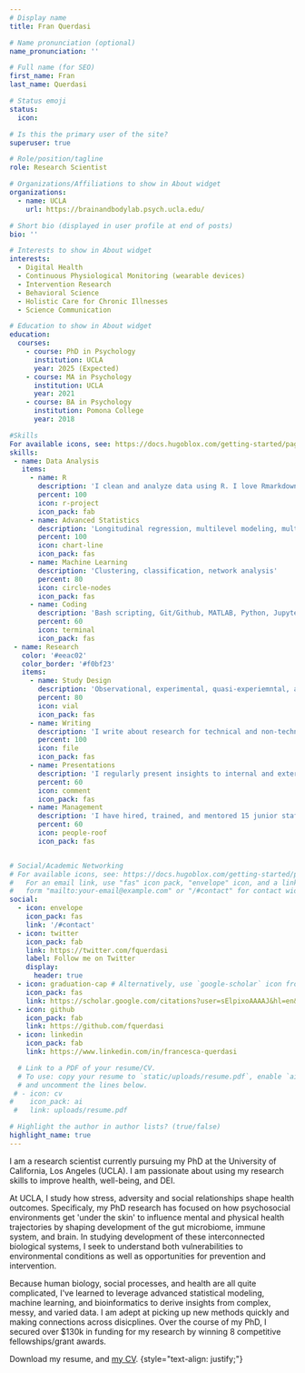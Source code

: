 ```yaml
---
# Display name
title: Fran Querdasi

# Name pronunciation (optional)
name_pronunciation: ''

# Full name (for SEO)
first_name: Fran
last_name: Querdasi

# Status emoji
status:
  icon: 

# Is this the primary user of the site?
superuser: true

# Role/position/tagline
role: Research Scientist

# Organizations/Affiliations to show in About widget
organizations:
  - name: UCLA
    url: https://brainandbodylab.psych.ucla.edu/

# Short bio (displayed in user profile at end of posts)
bio: ''

# Interests to show in About widget
interests:
  - Digital Health
  - Continuous Physiological Monitoring (wearable devices)
  - Intervention Research
  - Behavioral Science
  - Holistic Care for Chronic Illnesses
  - Science Communication

# Education to show in About widget
education:
  courses:
    - course: PhD in Psychology
      institution: UCLA
      year: 2025 (Expected)
    - course: MA in Psychology
      institution: UCLA
      year: 2021
    - course: BA in Psychology
      institution: Pomona College
      year: 2018

#Skills
For available icons, see: https://docs.hugoblox.com/getting-started/page-builder/#icons
skills:
 - name: Data Analysis
   items:
     - name: R
       description: 'I clean and analyze data using R. I love Rmarkdown for in-depth commenting and sharing results. '
       percent: 100
       icon: r-project
       icon_pack: fab
     - name: Advanced Statistics
       description: 'Longitudinal regression, multilevel modeling, multivariate approaches, factor analysis, missing data handling'
       percent: 100
       icon: chart-line
       icon_pack: fas
     - name: Machine Learning
       description: 'Clustering, classification, network analysis'
       percent: 80
       icon: circle-nodes
       icon_pack: fas
     - name: Coding
       description: 'Bash scripting, Git/Github, MATLAB, Python, Jupyter notebook'
       percent: 60
       icon: terminal
       icon_pack: fas
 - name: Research
   color: '#eeac02'
   color_border: '#f0bf23'
   items:
     - name: Study Design
       description: 'Observational, experimental, quasi-experiemntal, and intervention studies'
       percent: 80
       icon: vial
       icon_pack: fas
     - name: Writing
       description: 'I write about research for technical and non-technical audiences'
       percent: 100
       icon: file
       icon_pack: fas
     - name: Presentations
       description: 'I regularly present insights to internal and external stakeholders and I give talks about my research'
       percent: 60
       icon: comment
       icon_pack: fas
     - name: Management
       description: 'I have hired, trained, and mentored 15 junior staff on study design, data cleaning, reproducible analysis, and communication'
       percent: 60
       icon: people-roof
       icon_pack: fas


# Social/Academic Networking
# For available icons, see: https://docs.hugoblox.com/getting-started/page-builder/#icons
#   For an email link, use "fas" icon pack, "envelope" icon, and a link in the
#   form "mailto:your-email@example.com" or "/#contact" for contact widget.
social:
  - icon: envelope
    icon_pack: fas
    link: '/#contact'
  - icon: twitter
    icon_pack: fab
    link: https://twitter.com/fquerdasi
    label: Follow me on Twitter
    display:
      header: true
  - icon: graduation-cap # Alternatively, use `google-scholar` icon from `ai` icon pack
    icon_pack: fas
    link: https://scholar.google.com/citations?user=sElpixoAAAAJ&hl=en&oi=ao
  - icon: github
    icon_pack: fab
    link: https://github.com/fquerdasi
  - icon: linkedin
    icon_pack: fab
    link: https://www.linkedin.com/in/francesca-querdasi

  # Link to a PDF of your resume/CV.
  # To use: copy your resume to `static/uploads/resume.pdf`, enable `ai` icons in `params.yaml`,
  # and uncomment the lines below.
 # - icon: cv
#    icon_pack: ai
 #   link: uploads/resume.pdf

# Highlight the author in author lists? (true/false)
highlight_name: true
---
```


I am a research scientist currently pursuing my PhD at the University of California, Los Angeles (UCLA). I am passionate about using my research skills to improve health, well-being, and DEI.

At UCLA, I study how stress, adversity and social relationships shape health outcomes. Specificaly, my PhD research has focused on how psychosocial environments get 'under the skin' to influence mental and physical health trajectories by shaping development of the gut microbiome, immune system, and brain. In studying development of these interconnected biological systems, I seek to understand both vulnerabilities to environmental conditions as well as opportunities for prevention and intervention.

Because human biology, social processes, and health are all quite complicated, I've learned to leverage advanced statistical modeling, machine learning, and bioinformatics to derive insights from complex, messy, and varied data. I am adept at picking up new methods quickly and making connections across disicplines. Over the course of my PhD, I secured over $130k in funding for my research by winning 8 competitive fellowships/grant awards. 

Download my resume, and [my CV](https://drive.google.com/file/d/1FnDdNUEKoGGcHqMMS6Je3yztGjgXjBZr/view?usp=sharing). 
{style="text-align: justify;"}
